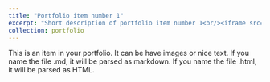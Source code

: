 ```yaml
---
title: "Portfolio item number 1"
excerpt: "Short description of portfolio item number 1<br/><iframe src="https://youtu.be/EB4B0BfPmok">"
collection: portfolio
---
```


This is an item in your portfolio. It can be have images or nice text. If you name the file .md, it will be parsed as markdown. If you name the file .html, it will be parsed as HTML. 
